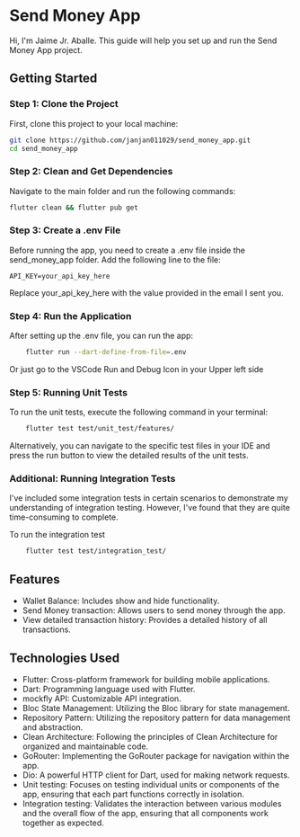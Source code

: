 # Send Money App

Hi, I'm Jaime Jr. Aballe. This guide will help you set up and run the Send Money App project.

## Getting Started

### Step 1: Clone the Project

First, clone this project to your local machine:

```bash
git clone https://github.com/janjan011029/send_money_app.git
cd send_money_app
```

### Step 2: Clean and Get Dependencies

Navigate to the main folder and run the following commands:

```bash
flutter clean && flutter pub get
```

### Step 3: Create a .env File

Before running the app, you need to create a .env file inside the send_money_app folder. Add the following line to the file:

```env
API_KEY=your_api_key_here
```

Replace your_api_key_here with the value provided in the email I sent you.

### Step 4: Run the Application

After setting up the .env file, you can run the app:

```bash
    flutter run --dart-define-from-file=.env
```

Or just go to the VSCode Run and Debug Icon in your Upper left side

### Step 5: Running Unit Tests

To run the unit tests, execute the following command in your terminal:

```bash
    flutter test test/unit_test/features/
```

Alternatively, you can navigate to the specific test files in your IDE and press the run button to view the detailed results of the unit tests.

### Additional: Running Integration Tests

I've included some integration tests in certain scenarios to demonstrate my understanding of integration testing. However, I've found that they are quite time-consuming to complete.

To run the integration test

```bash
    flutter test test/integration_test/
```

## Features

*  Wallet Balance: Includes show and hide functionality.
*  Send Money transaction: Allows users to send money through the app.
*  View detailed transaction history: Provides a detailed history of all transactions.

## Technologies Used

* Flutter: Cross-platform framework for building mobile applications.
* Dart: Programming language used with Flutter.
* mockfly API: Customizable API integration.
* Bloc State Management: Utilizing the Bloc library for state management.
* Repository Pattern: Utilizing the repository pattern for data management and abstraction.
* Clean Architecture: Following the principles of Clean Architecture for organized and maintainable code.
* GoRouter: Implementing the GoRouter package for navigation within the app.
* Dio: A powerful HTTP client for Dart, used for making network requests.
* Unit testing: Focuses on testing individual units or components of the app, ensuring that each part functions correctly in isolation.
* Integration testing: Validates the interaction between various modules and the overall flow of the app, ensuring that all components work together as expected.
